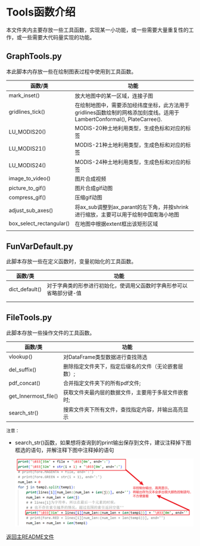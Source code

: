 # Tools函数介绍
本文件夹内主要存放一些工具函数，实现某一小功能，或一些需要大量重复性的工作，或一些需要大代码量实现的功能。
## GraphTools.py
本此脚本内存放一些在绘制图表过程中使用到工具函数。

| 函数/类                  | 功能                                                         |
| ------------------------ | ------------------------------------------------------------ |
| mark_inset()             | 放大地图中的某一区域，连接子图                               |
| gridlines_tick()         | 在绘制地图中，需要添加经纬度坐标，此方法用于gridlines函数绘制的网格添加刻度线。适用于LambertConformal(), PlateCarree(). |
| LU_MODIS20()             | MODIS-20种土地利用类型，生成色标和对应的标签                 |
| LU_MODIS21()             | MODIS-21种土地利用类型，生成色标和对应的标签                 |
| LU_MODIS24()             | MODIS-24种土地利用类型，生成色标和对应的标签                 |
| image_to_video()         | 图片合成视频                                                 |
| picture_to_gif()         | 图片合成gif动图                                              |
| compress_gif()           | 压缩gif动图                                                  |
| adjust_sub_axes()        | 将ax_sub调整到ax_parant的左下角，并按shrink进行缩放，主要可以用于绘制中国南海小地图 |
| box_select_rectangular() | 在地图中根据extent框出该矩形区域                             |
|                          |                                                              |

## FunVarDefault.py

此脚本存放一些在定义函数时，变量初始化的工具函数。

| 函数/类        | 功能                                                         |
| -------------- | ------------------------------------------------------------ |
| dict_default() | 对于字典类的形参进行初始化，使调用父函数时字典形参可以省略部分键-值 |
|                |                                                              |
|                |                                                              |

## FileTools.py

此脚本存放一些操作文件的工具函数。

| 函数/类              | 功能                                                |
| -------------------- | --------------------------------------------------- |
| vlookup()            | 对DataFrame类型数据进行查找筛选                     |
| del_suffix()         | 删除指定文件夹下，指定后缀名的文件（无论嵌套层数）; |
| pdf_concat()         | 合并指定文件夹下的所有pdf文件;                      |
| get_Innermost_file() | 获取文件夹最内层的数据文件，主要用于多层文件嵌套时; |
| search_str()         | 搜索文件夹下所有文件，查找指定内容，并输出高亮显示  |

`注意：`

+ search_str()函数，如果想将查询到的print输出保存到文件，建议注释掉下图框选的语句，并解注释下图中注释掉的语句

  ![Tools_FileTools_search_str_1](../../FigGallery/Tools_FileTools_search_str_1.png)







[返回主README文件](../../README.md)
